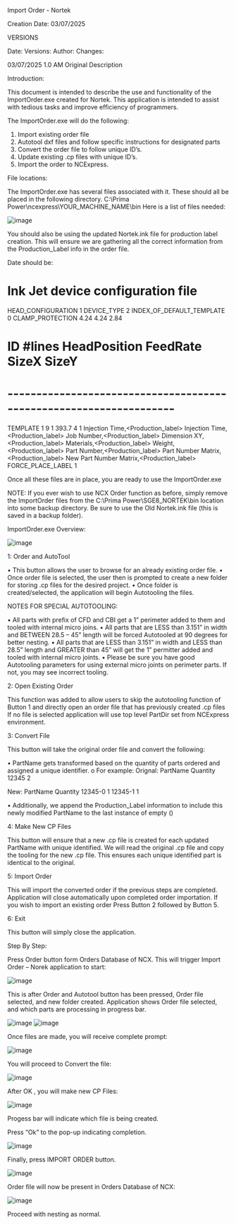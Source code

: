 




Import Order - Nortek

Creation Date: 03/07/2025

VERSIONS
 
Date:		Versions:		Author:		Changes:
 
03/07/2025	1.0		AM		Original Description


Introduction:

This document is intended to describe the use and functionality of the ImportOrder.exe created for Nortek.
This application is intended to assist with tedious tasks and improve efficiency of programmers. 

The ImportOrder.exe will do the following:
1.	Import existing order file
2.	Autotool dxf files and follow specific instructions for designated parts
3.	Convert the order file to follow unique ID’s.
4.	Update existing .cp files with unique ID’s.
5.	Import the order to NCExpress.

File locations:

The ImportOrder.exe has several files associated with it. These should all be placed in the following directory.
C:\Prima Power\ncexpress\YOUR_MACHINE_NAME\bin
Here is a list of files needed:

 
![image](https://github.com/user-attachments/assets/c0ba970f-a8f7-48c8-bab8-410d4fbaafbc)




You should also be using the updated Nortek.ink file for production label creation. This will ensure we are gathering all the correct information from the Production_Label info in the order file. 

Date should be:

# Ink Jet device configuration file

HEAD_CONFIGURATION 1
DEVICE_TYPE 2
INDEX_OF_DEFAULT_TEMPLATE 0
CLAMP_PROTECTION 4.24 4.24 2.84

#           ID    #lines   HeadPosition  FeedRate  SizeX  SizeY
# -------------------------------------------------------------------

TEMPLATE    1      9           1           393.7       4     1
Injection Time,<Production_label>
Injection Time,<Production_label>
Job Number,<Production_label>
Dimension XY,<Production_label>
Materials,<Production_label>
Weight,<Production_label>
Part Number,<Production_label>
Part Number Matrix,<Production_label>
New Part Number Matrix,<Production_label>
FORCE_PLACE_LABEL 1


Once all these files are in place, you are ready to use the ImportOrder.exe 

NOTE:
If you ever wish to use NCX Order function as before, simply remove the ImportOrder files from the C:\Prima Power\SGE8_NORTEK\bin location into some backup directory. Be sure to use the Old Nortek.ink file (this is saved in a backup folder).














ImportOrder.exe Overview:

 
![image](https://github.com/user-attachments/assets/12c48f40-0aa2-4e19-a08b-85cd0e8a3ab3)



1: Order and AutoTool

•	This button allows the user to browse for an already existing order file. 
•	Once order file is selected, the user then is prompted to create a new folder for storing .cp files for the desired project.
•	Once folder is created/selected, the application will begin Autotooling the files.

NOTES FOR SPECIAL AUTOTOOLING:

•	All parts with prefix of CFD and CBI get a 1” perimeter added to them and tooled with internal micro joins.
•	All parts that are LESS than 3.151” in width and BETWEEN 28.5 – 45” length will be forced Autotooled at 90 degrees for better nesting.
•	All parts that are LESS than 3.151” in width and LESS than 28.5” length and GREATER than 45” will get the 1” permitter added and tooled with internal micro joints.
•	Please be sure you have good Autotooling parameters for using external micro joints on perimeter parts. If not, you may see incorrect tooling.










2: Open Existing Order

This function was added to allow users to skip the autotooling function of Button 1 and directly open an order file that has previously created .cp files 
If no file is selected application will use top level PartDir set from NCExpress environment.


3: Convert File

This button will take the original order file and convert the following:


•	PartName gets transformed based on the quantity of parts ordered and assigned a unique identifier.
o	For example:
Orignal:
PartName	Quantity
12345	               2

New:
PartName	Quantity
12345-0	1
12345-1	1

•	Additionally, we append the Production_Label information to include this newly modified PartName to the last instance of empty () 


4: Make New CP Files

This button will ensure that a new .cp file is created for each updated PartName with unique identified. We will read the original .cp file and copy the tooling for the new .cp file. This ensures each unique identified part is identical to the original. 









5:  Import Order

This will import the converted order if the previous steps are completed. Application will close automatically upon completed order importation.
If you wish to import an existing order Press Button 2 followed by Button 5. 


6:  Exit

This button will simply close the application. 




Step By Step:

Press Order button form Orders Database of NCX. This will trigger Import Order – Norek application to start:

 



![image](https://github.com/user-attachments/assets/aedba35d-44ff-4f01-8fa2-6c5def146f4c)






This is after Order and Autotool button has been pressed, Order file selected, and new folder created.
Application shows Order file selected, and which parts are processing in progress bar.

 ![image](https://github.com/user-attachments/assets/8ddb8665-2eb6-43b4-abec-a582721a85e6)
![image](https://github.com/user-attachments/assets/5b348a6f-7ff5-4129-85ed-93cbaa0c87fe)

 

Once files are made, you will receive complete prompt:

 


![image](https://github.com/user-attachments/assets/951c6e19-5a53-49ff-a8c3-52a2797bb452)









You will proceed to Convert the file:

 
![image](https://github.com/user-attachments/assets/02cd1da2-c7a0-41b5-baba-b4d3766533ec)


After OK , you will make new CP Files:

 ![image](https://github.com/user-attachments/assets/161290e2-d74c-4e2b-ace2-107a04db1152)


Progess bar will indicate which file is being created.





Press “Ok” to the pop-up indicating completion.

 ![image](https://github.com/user-attachments/assets/4dda33f3-5f67-4cdf-beb8-2e97e96fdab2)


Finally, press IMPORT ORDER button.

 







![image](https://github.com/user-attachments/assets/8eddb3af-cd16-4c0f-9b8d-518d1b872ccb)







Order file will now be present in Orders Database of NCX:

 ![image](https://github.com/user-attachments/assets/0ed71762-dfac-47c6-9235-de321aece005)


Proceed with nesting as normal.
